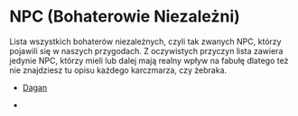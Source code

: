 # NPC (Bohaterowie Niezależni)

Lista wszystkich bohaterów niezależnych, czyli tak zwanych NPC, którzy pojawili się w naszych przygodach. Z oczywistych przyczyn lista zawiera jedynie NPC, którzy mieli lub dalej mają realny wpływ na fabułę dlatego też nie znajdziesz tu opisu każdego karczmarza, czy żebraka.

- [Dagan](Dagan.html)

- 
